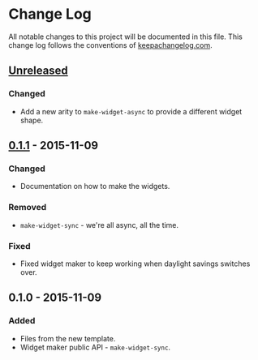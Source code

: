 # Change Log
All notable changes to this project will be documented in this file. This change log follows the conventions of [keepachangelog.com](http://keepachangelog.com/).

## [Unreleased][unreleased]
### Changed
- Add a new arity to `make-widget-async` to provide a different widget shape.

## [0.1.1] - 2015-11-09
### Changed
- Documentation on how to make the widgets.

### Removed
- `make-widget-sync` - we're all async, all the time.

### Fixed
- Fixed widget maker to keep working when daylight savings switches over.

## 0.1.0 - 2015-11-09
### Added
- Files from the new template.
- Widget maker public API - `make-widget-sync`.

[unreleased]: https://github.com/your-name/sensor-clj/compare/0.1.1...HEAD
[0.1.1]: https://github.com/your-name/sensor-clj/compare/0.1.0...0.1.1
